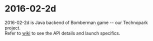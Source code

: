 # 2016-02-2d
2016-02-2d is Java backend of Bomberman game -- our Technopark project.  
Refer to [wiki](https://github.com/VitalyNikolaev/2016-02-2d/wiki) to see the API details and launch specifics.
